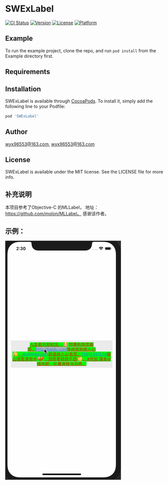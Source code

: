 # SWExLabel

[![CI Status](https://img.shields.io/travis/wyx96553@163.com/SWExLabel.svg?style=flat)](https://travis-ci.org/wyx96553@163.com/SWExLabel)
[![Version](https://img.shields.io/cocoapods/v/SWExLabel.svg?style=flat)](https://cocoapods.org/pods/SWExLabel)
[![License](https://img.shields.io/cocoapods/l/SWExLabel.svg?style=flat)](https://cocoapods.org/pods/SWExLabel)
[![Platform](https://img.shields.io/cocoapods/p/SWExLabel.svg?style=flat)](https://cocoapods.org/pods/SWExLabel)

## Example

To run the example project, clone the repo, and run `pod install` from the Example directory first.

## Requirements

## Installation

SWExLabel is available through [CocoaPods](https://cocoapods.org). To install
it, simply add the following line to your Podfile:

```ruby
pod 'SWExLabel'
```

## Author

wyx96553@163.com, wyx96553@163.com

## License

SWExLabel is available under the MIT license. See the LICENSE file for more info.

##  补充说明
本项目参考了Objective-C 的MLLabel， 地址： https://github.com/molon/MLLabel。
感谢该作者。

## 示例： 
![](./_image/2018-08-07/演示动图.gif)
